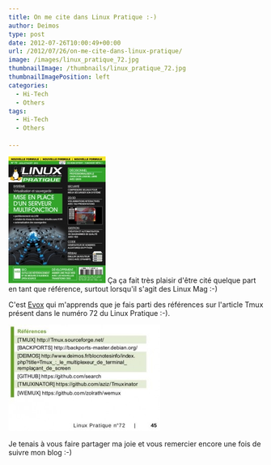 ```yaml
---
title: On me cite dans Linux Pratique :-)
author: Deimos
type: post
date: 2012-07-26T10:00:49+00:00
url: /2012/07/26/on-me-cite-dans-linux-pratique/
image: /images/linux_pratique_72.jpg
thumbnailImage: /thumbnails/linux_pratique_72.jpg
thumbnailImagePosition: left
categories:
  - Hi-Tech
  - Others
tags:
  - Hi-Tech
  - Others

---
```

![linux_pratique_72](/images/linux_pratique_72.jpg)
Ça ça fait très plaisir d'être cité quelque part en tant que référence, surtout lorsqu'il s'agit des Linux Mag :-)

C'est [Evox](http://blog.evoxmusic.fr/) qui m'apprends que je fais parti des références sur l'article Tmux présent dans le numéro 72 du Linux Pratique :-).

![deimos_linux_mag-300x210](/images/deimos_linux_mag-300x210.jpg)

Je tenais à vous faire partager ma joie et vous remercier encore une fois de suivre mon blog :-)